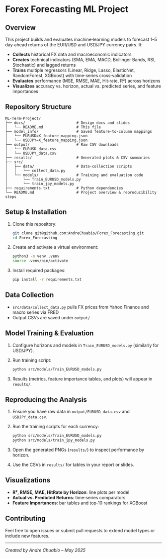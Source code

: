 # Forex Forecasting ML Project

## Overview

This project builds and evaluates machine‑learning models to forecast 1–5 day‑ahead returns of the EUR/USD and USD/JPY currency pairs. It:

* **Collects** historical FX data and macroeconomic indicators
* **Creates** technical indicators (SMA, EMA, MACD, Bollinger Bands, RSI, Stochastic) and lagged returns
* **Trains** multiple regressors (Linear, Ridge, Lasso, ElasticNet, RandomForest, XGBoost) with time‑series cross‑validation
* **Evaluates** performance (MSE, RMSE, MAE, Hit‑rate, R²) across horizons
* **Visualizes** accuracy vs. horizon, actual vs. predicted series, and feature importances

## Repository Structure

```
ML-Term-Project/
├── docs/                       # Design docs and slides
│   └── README.md               # This file
├── model_info/                 # Saved feature‑to‑column mappings
│   └── EURUSD=X_feature_mapping.json
│   └── USDJPY=X_feature_mapping.json
├── output/                     # Raw CSV downloads
│   └── EURUSD_data.csv
│   └── USDJPY_data.csv
├── results/                    # Generated plots & CSV summaries
├── src/
│   ├── data/                   # Data-collection scripts
│   │   └── collect_data.py
│   └── models/                 # Training and evaluation code
│       └── Train_EURUSD_models.py
│       └── train_jpy_models.py
├── requirements.txt            # Python dependencies
└── README.md                   # Project overview & reproducibility steps
```

## Setup & Installation

1. Clone this repository:

   ```bash
   git clone git@github.com:AndreChuabio/Forex_Forecasting.git
   cd Forex_Forecasting
   ```
2. Create and activate a virtual environment:

   ```bash
   python3 -m venv .venv
   source .venv/bin/activate
   ```
3. Install required packages:

   ```bash
   pip install -r requirements.txt
   ```

## Data Collection

* `src/data/collect_data.py` pulls FX prices from Yahoo Finance and macro series via FRED
* Output CSVs are saved under `output/`

## Model Training & Evaluation

1. Configure horizons and models in `Train_EURUSD_models.py` (similarly for USD/JPY).
2. Run training script:

   ```bash
   python src/models/Train_EURUSD_models.py
   ```
3. Results (metrics, feature importance tables, and plots) will appear in `results/`.

## Reproducing the Analysis

1. Ensure you have raw data in `output/EURUSD_data.csv` and `USDJPY_data.csv`.
2. Run the training scripts for each currency:

   ```bash
   python src/models/Train_EURUSD_models.py
   python src/models/train_jpy_models.py
   ```
3. Open the generated PNGs (`results/`) to inspect performance by horizon.
4. Use the CSVs in `results/` for tables in your report or slides.

## Visualizations

* **R², RMSE, MAE, HitRate by Horizon**: line plots per model
* **Actual vs. Predicted Returns**: time‑series comparators
* **Feature Importances**: bar tables and top‑10 rankings for XGBoost

## Contributing

Feel free to open issues or submit pull requests to extend model types or include new features.

---

*Created by Andre Chuabio – May 2025*
